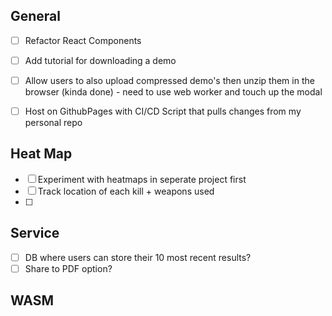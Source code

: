 

## General 
- [ ] Refactor React Components
- [ ] Add tutorial for downloading a demo
- [ ] Allow users to also upload compressed demo's then unzip them in the browser (kinda done) - need to use web worker and touch up the modal
- [ ] Host on GithubPages with CI/CD Script that pulls changes from my personal repo 


## Heat Map
- [ ] Experiment with heatmaps in seperate project first
- [ ] Track location of each kill + weapons used
- [ ] 

## Service
- [ ] DB where users can store their 10 most recent results?
- [ ] Share to PDF option?

## WASM

